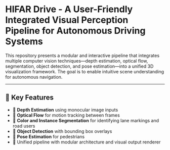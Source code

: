 # HIFAR Drive - A User-Friendly Integrated Visual Perception Pipeline for Autonomous Driving Systems

This repository presents a modular and interactive pipeline that integrates multiple computer vision techniques—depth estimation, optical flow, segmentation, object detection, and pose estimation—into a unified 3D visualization framework. The goal is to enable intuitive scene understanding for autonomous navigation.

---

## 🚗 Key Features

- 📌 **Depth Estimation** using monocular image inputs
- 🌊 **Optical Flow** for motion tracking between frames
- 🎨 **Color and Instance Segmentation** for identifying lane markings and road users
- 🎯 **Object Detection** with bounding box overlays
- 🧍 **Pose Estimation** for pedestrians
- 🧩 Unified pipeline with modular architecture and visual output renderer


